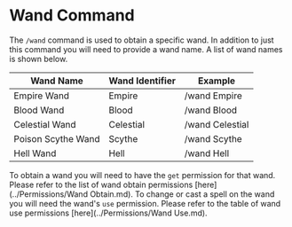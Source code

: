 # Wand Command

The `/wand` command is used to obtain a specific wand. In addition to just this command you will need to provide a wand name. A list of wand names is shown below.

| Wand Name          | Wand Identifier | Example         |
| ------------------ | --------------- | --------------- |
| Empire Wand        | Empire          | /wand Empire    |
| Blood Wand         | Blood           | /wand Blood     |
| Celestial Wand     | Celestial       | /wand Celestial |
| Poison Scythe Wand | Scythe          | /wand Scythe    |
| Hell Wand          | Hell            | /wand Hell      |

To obtain a wand you will need to have the `get` permission for that wand. Please refer to the list of wand obtain permissions [here](../Permissions/Wand Obtain.md). To change or cast a spell on the wand you will need the wand's `use` permission. Please refer to the table of wand use permissions [here](../Permissions/Wand Use.md).

